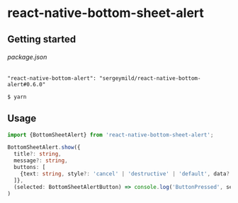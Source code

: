 # react-native-bottom-sheet-alert

## Getting started


###### package.json
`"react-native-bottom-alert": "sergeymild/react-native-bottom-alert#0.6.0"`

`$ yarn`

## Usage
```typescript
import {BottomSheetAlert} from 'react-native-bottom-sheet-alert';

BottomSheetAlert.show({
  title?: string,
  message?: string,
  buttons: [
    {text: string, style?: 'cancel' | 'destructive' | 'default', data?: any}
  ]},
  (selected: BottomSheetAlertButton) => console.log('ButtonPressed', selected)
)
```

